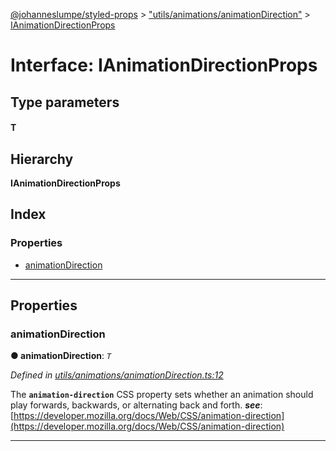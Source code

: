 [@johanneslumpe/styled-props](../README.md) > ["utils/animations/animationDirection"](../modules/_utils_animations_animationdirection_.md) > [IAnimationDirectionProps](../interfaces/_utils_animations_animationdirection_.ianimationdirectionprops.md)

# Interface: IAnimationDirectionProps

## Type parameters
#### T 
## Hierarchy

**IAnimationDirectionProps**

## Index

### Properties

* [animationDirection](_utils_animations_animationdirection_.ianimationdirectionprops.md#animationdirection)

---

## Properties

<a id="animationdirection"></a>

###  animationDirection

**● animationDirection**: *`T`*

*Defined in [utils/animations/animationDirection.ts:12](https://github.com/johanneslumpe/styled-props/blob/3abf398/src/utils/animations/animationDirection.ts#L12)*

The **`animation-direction`** CSS property sets whether an animation should play forwards, backwards, or alternating back and forth.
*__see__*: [https://developer.mozilla.org/docs/Web/CSS/animation-direction](https://developer.mozilla.org/docs/Web/CSS/animation-direction)

___


